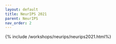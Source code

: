 ```yaml
---
layout: default
title: NeurIPS 2021
parent: NeurIPS
nav_order: 2
---
```

{% include /workshops/neurips/neurips2021.html%}